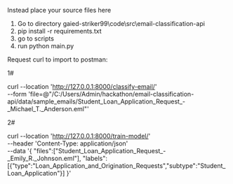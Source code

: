 Instead place your source files here
1) Go to directory gaied-striker99\code\src\email-classification-api
2) pip install -r requirements.txt
3) go to scripts
4) run python main.py

Request curl to import to postman: 

1#

curl --location 'http://127.0.0.1:8000/classify-email/' \
--form 'file=@"/C:/Users/Admin/hackathon/email-classification-api/data/sample_emails/Student_Loan_Application_Request_-_Michael_T._Anderson.eml"'

2#

curl --location 'http://127.0.0.1:8000/train-model/' \
--header 'Content-Type: application/json' \
--data '{
"files":["Student_Loan_Application_Request_-_Emily_R._Johnson.eml"],
"labels":[{"type":"Loan_Application_and_Origination_Requests","subtype":"Student_Loan_Application"}]
}'

